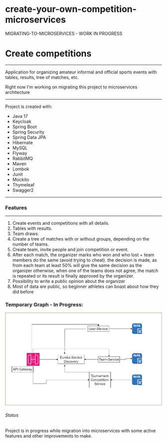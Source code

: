 # create-your-own-competition-microservices

MIGRATING-TO-MICROSERVICES - WORK IN PROGRESS



# Create competitions

_ _ _

Application for organizing amateur informal and official sports events with tables, results, tree of matches, etc.

Right now I'm working on migrating this project to microservices architecture

- - -

Project is created with:

* Java 17
* Keycloak
* Spring Boot
* Spring Security
* Spring Data JPA
* Hibernate
* MySQL
* Flyway
* RabbitMQ
* Maven
* Lombok
* Junit
* Mockito
* Thymeleaf
* Swagger2

- - -



### Features

_ _ _

1. Create events and competitions with all details.
2. Tables with results.
3. Team draws.
4. Create a tree of matches with or without groups, depending on the number of teams.
5. Create team, invite people and join competition or event.
6. After each match, the organizer marks who won and who lost + team members do the same (avoid trying to cheat). the decision is made, as from each team at least 50% will give the same decision as the organizer otherwise, when one of the teams does not agree, the match is repeated or its result is finally approved by the organizer.
7. Possibility to write a public opinion about the organizer
8. Most of data are public, so beginner athletes can boast about how they did before

### Temporary Graph - In Progress:

![create-competition-diagram.png](create-competition-diagram.png)

###### Status

Project is in progress while migration into microservices with some active features and other improvements to make.
